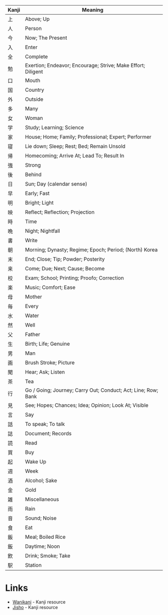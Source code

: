 
| Kanji | Meaning                                                        |
| ----- | -------------------------------------------------------------- |
| 上     | Above; Up                                                      |
| 人     | Person                                                         |
| 今     | Now; The Present                                               |
| 入     | Enter                                                          |
| 全     | Complete                                                       |
| 勉     | Exertion; Endeavor; Encourage; Strive; Make Effort; Diligent   |
| 口     | Mouth                                                          |
| 国     | Country                                                        |
| 外     | Outside                                                        |
| 多     | Many                                                           |
| 女     | Woman                                                          |
| 学     | Study; Learning; Science                                       |
| 家     | House; Home; Family; Professional; Expert; Performer           |
| 寝     | Lie down; Sleep; Rest; Bed; Remain Unsold                      |
| 帰     | Homecoming; Arrive At; Lead To; Result In                      |
| 強     | Strong                                                         |
| 後     | Behind                                                         |
| 日     | Sun; Day (calendar sense)                                      |
| 早     | Early; Fast                                                    |
| 明     | Bright; Light                                                  |
| 映     | Reflect; Reflection; Projection                                |
| 時     | Time                                                           |
| 晩     | Night; Nightfall                                               |
| 書     | Write                                                          |
| 朝     | Morning; Dynasty; Regime; Epoch; Period; (North) Korea         |
| 末     | End; Close; Tip; Powder; Posterity                             |
| 来     | Come; Due; Next; Cause; Become                                 |
| 校     | Exam; School; Printing; Proofo; Correction                     |
| 楽     | Music; Comfort; Ease                                           |
| 母     | Mother                                                         |
| 毎     | Every                                                          |
| 水     | Water                                                          |
| 然     | Well                                                           |
| 父     | Father                                                         |
| 生     | Birth; Life; Genuine                                           |
| 男     | Man                                                            |
| 画     | Brush Stroke; Picture                                          |
| 聞     | Hear; Ask; Listen                                              |
| 茶     | Tea                                                            |
| 行     | Go  / Going; Journey; Carry Out; Conduct; Act; Line; Row; Bank |
| 見     | See; Hopes; Chances; Idea; Opinion; Look At; Visible           |
| 言     | Say                                                            |
| 話     | To speak; To talk                                              |
| 誌     | Document; Records                                              |
| 読     | Read                                                           |
| 買     | Buy                                                            |
| 起     | Wake Up                                                        |
| 週     | Week                                                           |
| 酒     | Alcohol; Sake                                                  |
| 金     | Gold                                                           |
| 雑     | Miscellaneous                                                  |
| 雨     | Rain                                                           |
| 音     | Sound; Noise                                                   |
| 食     | Eat                                                            |
| 飯     | Meal; Boiled Rice                                              |
| 飯     | Daytime; Noon                                                  |
| 飲     | Drink; Smoke; Take                                             |
| 駅     | Station                                                        |

# Links
* [Wanikani](https://www.wanikani.com/kanji/%E8%B5%B7) - Kanji resource
* [Jisho](https://jisho.org/word/%E6%98%A0%E7%94%BB) - Kanji resource